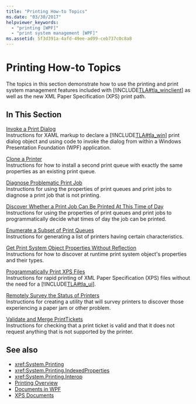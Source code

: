 ```yaml
---
title: "Printing How-to Topics"
ms.date: "03/30/2017"
helpviewer_keywords: 
  - "printing [WPF]"
  - "print system management [WPF]"
ms.assetid: 5f3d391a-4afd-49ee-ad99-ceb737c0c8a8
---
```

# Printing How-to Topics
The topics in this section demonstrate how to use the printing and print system management features included with [!INCLUDE[TLA#tla_winclient](../../../../includes/tlasharptla-winclient-md.md)] as well as the new XML Paper Specification (XPS) print path.  
  
## In This Section  
 [Invoke a Print Dialog](how-to-invoke-a-print-dialog.md)  
 Instructions for XAML markup to declare a [!INCLUDE[TLA#tla_win](../../../../includes/tlasharptla-win-md.md)] print dialog object and using code to invoke the dialog from within a Windows Presentation Foundation (WPF) application.  
  
 [Clone a Printer](how-to-clone-a-printer.md)  
 Instructions for how to install a second print queue with exactly the same properties as an existing print queue.  
  
 [Diagnose Problematic Print Job](how-to-diagnose-problematic-print-job.md)  
 Instructions for using the properties of print queues and print jobs to diagnose a print job that is not printing.  
  
 [Discover Whether a Print Job Can Be Printed At This Time of Day](how-to-discover-whether-a-print-job-can-be-printed-at-this-time-of-day.md)  
 Instructions for using the properties of print queues and print jobs to programmatically decide what times of day the job can be printed.  
  
 [Enumerate a Subset of Print Queues](how-to-enumerate-a-subset-of-print-queues.md)  
 Instructions for generating a list of printers having certain characteristics.  
  
 [Get Print System Object Properties Without Reflection](how-to-get-print-system-object-properties-without-reflection.md)  
 Instructions for how to discover at runtime print system object's properties and their types.  
  
 [Programmatically Print XPS Files](how-to-programmatically-print-xps-files.md)  
 Instructions for rapid printing of XML Paper Specification (XPS) files without the need for a [!INCLUDE[TLA#tla_ui](../../../../includes/tlasharptla-ui-md.md)].  
  
 [Remotely Survey the Status of Printers](how-to-remotely-survey-the-status-of-printers.md)  
 Instructions for creating a utility that will survey printers to discover those experiencing a paper jam or other problem.  
  
 [Validate and Merge PrintTickets](how-to-validate-and-merge-printtickets.md)  
 Instructions for checking that a print ticket is valid and that it does not request anything that is not supported by the printer.  
  
## See also

- <xref:System.Printing>
- <xref:System.Printing.IndexedProperties>
- <xref:System.Printing.Interop>
- [Printing Overview](printing-overview.md)
- [Documents in WPF](documents-in-wpf.md)
- [XPS Documents](/windows/desktop/printdocs/documents)
